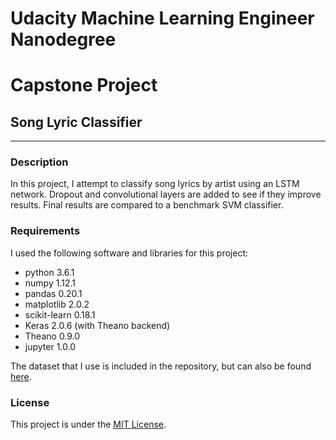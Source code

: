 # Udacity Machine Learning Engineer Nanodegree
# Capstone Project
## Song Lyric Classifier
---

### Description
In this project, I attempt to classify song lyrics by artist using an LSTM network. Dropout and convolutional layers are
added to see if they improve results. Final results are compared to a benchmark SVM classifier.

### Requirements
I used the following software and libraries for this project:

* python 3.6.1
* numpy 1.12.1
* pandas 0.20.1
* matplotlib 2.0.2
* scikit-learn 0.18.1
* Keras 2.0.6 (with Theano backend)
* Theano 0.9.0
* jupyter 1.0.0

The dataset that I use is included in the repository, but can also be found [here](https://www.kaggle.com/mousehead/songlyrics).

### License

This project is under the [MIT License](https://choosealicense.com/licenses/mit/).